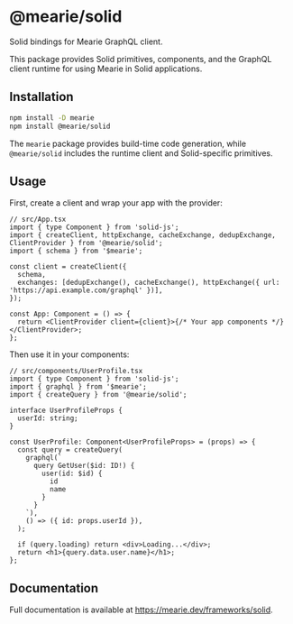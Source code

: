 # @mearie/solid

Solid bindings for Mearie GraphQL client.

This package provides Solid primitives, components, and the GraphQL client
runtime for using Mearie in Solid applications.

## Installation

```bash
npm install -D mearie
npm install @mearie/solid
```

The `mearie` package provides build-time code generation, while `@mearie/solid`
includes the runtime client and Solid-specific primitives.

## Usage

First, create a client and wrap your app with the provider:

```tsx
// src/App.tsx
import { type Component } from 'solid-js';
import { createClient, httpExchange, cacheExchange, dedupExchange, ClientProvider } from '@mearie/solid';
import { schema } from '$mearie';

const client = createClient({
  schema,
  exchanges: [dedupExchange(), cacheExchange(), httpExchange({ url: 'https://api.example.com/graphql' })],
});

const App: Component = () => {
  return <ClientProvider client={client}>{/* Your app components */}</ClientProvider>;
};
```

Then use it in your components:

```tsx
// src/components/UserProfile.tsx
import { type Component } from 'solid-js';
import { graphql } from '$mearie';
import { createQuery } from '@mearie/solid';

interface UserProfileProps {
  userId: string;
}

const UserProfile: Component<UserProfileProps> = (props) => {
  const query = createQuery(
    graphql(`
      query GetUser($id: ID!) {
        user(id: $id) {
          id
          name
        }
      }
    `),
    () => ({ id: props.userId }),
  );

  if (query.loading) return <div>Loading...</div>;
  return <h1>{query.data.user.name}</h1>;
};
```

## Documentation

Full documentation is available at <https://mearie.dev/frameworks/solid>.
